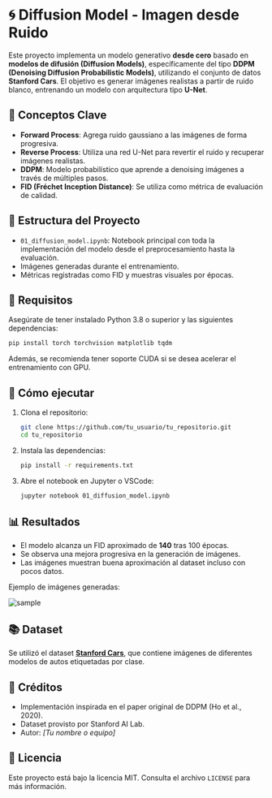 # 🌀 Diffusion Model - Imagen desde Ruido

Este proyecto implementa un modelo generativo **desde cero** basado en **modelos de difusión (Diffusion Models)**, específicamente del tipo **DDPM (Denoising Diffusion Probabilistic Models)**, utilizando el conjunto de datos **Stanford Cars**. El objetivo es generar imágenes realistas a partir de ruido blanco, entrenando un modelo con arquitectura tipo **U-Net**.

## 🧠 Conceptos Clave

- **Forward Process**: Agrega ruido gaussiano a las imágenes de forma progresiva.
- **Reverse Process**: Utiliza una red U-Net para revertir el ruido y recuperar imágenes realistas.
- **DDPM**: Modelo probabilístico que aprende a denoising imágenes a través de múltiples pasos.
- **FID (Fréchet Inception Distance)**: Se utiliza como métrica de evaluación de calidad.

## 📁 Estructura del Proyecto

- `01_diffusion_model.ipynb`: Notebook principal con toda la implementación del modelo desde el preprocesamiento hasta la evaluación.
- Imágenes generadas durante el entrenamiento.
- Métricas registradas como FID y muestras visuales por épocas.

## 🚀 Requisitos

Asegúrate de tener instalado Python 3.8 o superior y las siguientes dependencias:

```bash
pip install torch torchvision matplotlib tqdm
```

Además, se recomienda tener soporte CUDA si se desea acelerar el entrenamiento con GPU.

## 🏁 Cómo ejecutar

1. Clona el repositorio:
   ```bash
   git clone https://github.com/tu_usuario/tu_repositorio.git
   cd tu_repositorio
   ```

2. Instala las dependencias:
   ```bash
   pip install -r requirements.txt
   ```

3. Abre el notebook en Jupyter o VSCode:
   ```bash
   jupyter notebook 01_diffusion_model.ipynb
   ```

## 📊 Resultados

- El modelo alcanza un FID aproximado de **140** tras 100 épocas.
- Se observa una mejora progresiva en la generación de imágenes.
- Las imágenes muestran buena aproximación al dataset incluso con pocos datos.

Ejemplo de imágenes generadas:

![sample](ruta/a/muestras_generadas.png)

## 📚 Dataset

Se utilizó el dataset **[Stanford Cars](https://ai.stanford.edu/~jkrause/cars/car_dataset.html)**, que contiene imágenes de diferentes modelos de autos etiquetadas por clase.

## 🤝 Créditos

- Implementación inspirada en el paper original de DDPM (Ho et al., 2020).
- Dataset provisto por Stanford AI Lab.
- Autor: *[Tu nombre o equipo]*

## 📄 Licencia

Este proyecto está bajo la licencia MIT. Consulta el archivo `LICENSE` para más información.
